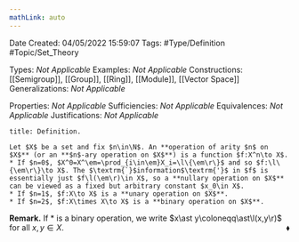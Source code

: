 ```yaml
---
mathLink: auto
---
```


<div class="topSpace"></div>

Date Created: 04/05/2022 15:59:07
Tags: #Type/Definition #Topic/Set_Theory

Types: <i>Not Applicable</i>
Examples: <i>Not Applicable</i>
Constructions: [[Semigroup]], [[Group]], [[Ring]], [[Module]], [[Vector Space]]
Generalizations: <i>Not Applicable</i>

Properties: <i>Not Applicable</i>
Sufficiencies: <i>Not Applicable</i>
Equivalences: <i>Not Applicable</i>
Justifications: <i>Not Applicable</i>

``` ad-Definition
title: Definition.

Let $X$ be a set and fix $n\in\N$. An **operation of arity $n$ on $X$** (or an **$n$-ary operation on $X$**) is a function $f:X^n\to X$.
* If $n=0$, $X^0=X^\em=\prod_{i\in\em}X_i=\l\{\em\r\}$ and so $f:\l\{\em\r\}\to X$. The $\textrm{`}$information$\textrm{'}$ in $f$ is essentially just $f\l(\em\r)\in X$, so a **nullary operation on $X$** can be viewed as a fixed but arbitrary constant $x_0\in X$.
* If $n=1$, $f:X\to X$ is a **unary operation on $X$**.
* If $n=2$, $f:X\times X\to X$ is a **binary operation on $X$**.

```

<b>Remark.</b> If $\ast$ is a binary operation, we write $x\ast y\coloneqq\ast\l(x,y\r)$ for all $x,y\in X$.<span style="float:right;">$\blacklozenge$</span>
